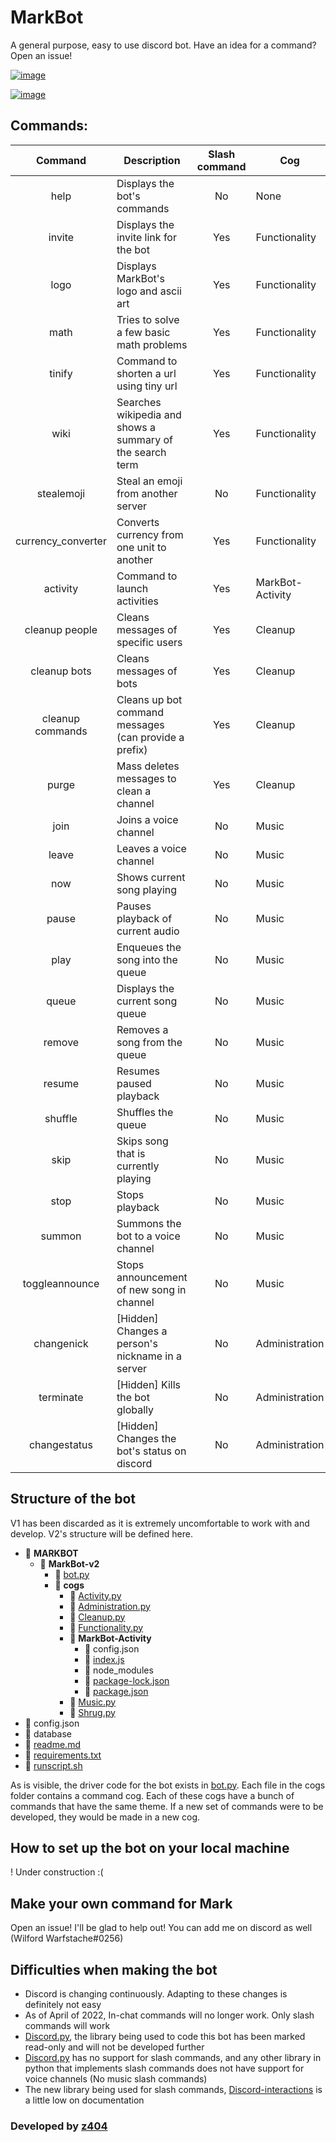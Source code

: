 # MarkBot

A general purpose, easy to use discord bot. Have an idea for a command? Open an issue!

[![image](https://img.shields.io/badge/Invite%20MarkBot-white?style=for-the-badge&logoColor=white)](https://discord.com/api/oauth2/authorize?client_id=781403770721402901&permissions=8&scope=bot%20applications.commands)

[![image](https://img.shields.io/badge/Invite%20MarkBot%20Beta-black?style=for-the-badge&logoColor=black)](https://discord.com/api/oauth2/authorize?client_id=808973332988952586&permissions=8&scope=bot%20applications.commands)

## Commands:

|      Command       | Description                                               | Slash command | Cog              | Working? |
| :----------------: | --------------------------------------------------------- | :-----------: | ---------------- | :------: |
|        help        | Displays the bot's commands                               |      No       | None             |   Yes    |
|       invite       | Displays the invite link for the bot                      |      Yes      | Functionality    |   Yes    |
|        logo        | Displays MarkBot's logo and ascii art                     |      Yes      | Functionality    |   Yes    |
|        math        | Tries to solve a few basic math problems                  |      Yes      | Functionality    |    No    |
|       tinify       | Command to shorten a url using tiny url                   |      Yes      | Functionality    |   Yes    |
|        wiki        | Searches wikipedia and shows a summary of the search term |      Yes      | Functionality    |  Buggy   |
|     stealemoji     | Steal an emoji from another server                        |      No       | Functionality    |   Yes    |
| currency_converter | Converts currency from one unit to another                |      Yes      | Functionality    |   Yes    |
|      activity      | Command to launch activities                              |      Yes      | MarkBot-Activity |   Yes    |
|   cleanup people   | Cleans messages of specific users                         |      Yes      | Cleanup          |   Yes    |
|    cleanup bots    | Cleans messages of bots                                   |      Yes      | Cleanup          |   Yes    |
|  cleanup commands  | Cleans up bot command messages (can provide a prefix)     |      Yes      | Cleanup          |   Yes    |
|       purge        | Mass deletes messages to clean a channel                  |      Yes      | Cleanup          |   Yes    |
|        join        | Joins a voice channel                                     |      No       | Music            |   Yes    |
|       leave        | Leaves a voice channel                                    |      No       | Music            |   Yes    |
|        now         | Shows current song playing                                |      No       | Music            |   Yes    |
|       pause        | Pauses playback of current audio                          |      No       | Music            |   Yes    |
|        play        | Enqueues the song into the queue                          |      No       | Music            |   Yes    |
|       queue        | Displays the current song queue                           |      No       | Music            |   Yes    |
|       remove       | Removes a song from the queue                             |      No       | Music            |   Yes    |
|       resume       | Resumes paused playback                                   |      No       | Music            |   Yes    |
|      shuffle       | Shuffles the queue                                        |      No       | Music            |   Yes    |
|        skip        | Skips song that is currently playing                      |      No       | Music            |   Yes    |
|        stop        | Stops playback                                            |      No       | Music            |   Yes    |
|       summon       | Summons the bot to a voice channel                        |      No       | Music            |   Yes    |
|   toggleannounce   | Stops announcement of new song in channel                 |      No       | Music            |   Yes    |
|     changenick     | [Hidden] Changes a person's nickname in a server          |      No       | Administration   |   Yes    |
|     terminate      | [Hidden] Kills the bot globally                           |      No       | Administration   |   Yes    |
|    changestatus    | [Hidden] Changes the bot's status on discord              |      No       | Administration   |   Yes    |

## Structure of the bot

V1 has been discarded as it is extremely uncomfortable to work with and develop. V2's structure will be defined here.

- 📂 **MARKBOT**
  - 📂 **MarkBot\-v2**
    - 📄 [bot.py](MARKBOT/MarkBot-v2/bot.py)
    - 📂 **cogs**
      - 📄 [Activity.py](MARKBOT/MarkBot-v2/cogs/Activity.py)
      - 📄 [Administration.py](MARKBOT/MarkBot-v2/cogs/Administration.py)
      - 📄 [Cleanup.py](MARKBOT/MarkBot-v2/cogs/Cleanup.py)
      - 📄 [Functionality.py](MARKBOT/MarkBot-v2/cogs/Functionality.py)
      - 📂 **MarkBot\-Activity**
        - 📄 config.json
        - 📄 [index.js](MARKBOT/MarkBot-v2/cogs/MarkBot-Activity/index.js)
        - 📄 node_modules
        - 📄 [package\-lock.json](MARKBOT/MarkBot-v2/cogs/MarkBot-Activity/package-lock.json)
        - 📄 [package.json](MARKBOT/MarkBot-v2/cogs/MarkBot-Activity/package.json)
      - 📄 [Music.py](MARKBOT/MarkBot-v2/cogs/Music.py)
      - 📄 [Shrug.py](MARKBOT/MarkBot-v2/cogs/Shrug.py)
- 📄 config.json
- 📄 database
- 📄 [readme.md](readme.md)
- 📄 [requirements.txt](requirements.txt)
- 📄 [runscript.sh](runscript.sh)

As is visible, the driver code for the bot exists in [bot.py](MARKBOT/MarkBot-v2/bot.py). Each file in the cogs folder contains a command cog. Each of these cogs have a bunch of commands that have the same theme. If a new set of commands were to be developed, they would be made in a new cog.

## How to set up the bot on your local machine

! Under construction :(

## Make your own command for Mark

Open an issue! I'll be glad to help out! You can add me on discord as well (Wilford Warfstache#0256)

## Difficulties when making the bot

- Discord is changing continuously. Adapting to these changes is definitely not easy
- As of April of 2022, In-chat commands will no longer work. Only slash commands will work
- [Discord.py](https://github.com/Rapptz/discord.py), the library being used to code this bot has been marked read-only and will not be developed further
- [Discord.py](https://github.com/Rapptz/discord.py) has no support for slash commands, and any other library in python that implements slash commands does not have support for voice channels (No music slash commands)
- The new library being used for slash commands, [Discord-interactions](https://github.com/goverfl0w/discord-interactions) is a little low on documentation

### Developed by [z404](https://github.com/z404)
